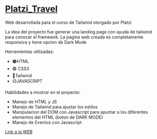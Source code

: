 # [Platzi_Travel](https://tferreyraw.github.io/Platzi_Travel/)

Web desarrollada para el curso de Tailwind otorgado por Platzi

La idea del proyecto fue generar una landing page con ayuda de tailwind para conocer el framewok.
La pagina web creada es completamente responsiva y tiene opcion de Dark Mode 

Herramientas utilizadas:

- 🟠HTML
- 🟢 CSS3
- 🔵Tailwind
- 🟡JAVASCRIPT

Habilidades a mostrar en el proyecto:

- Manejo de HTML y JS
- Manejo de Tailwind para ajustar los estilos
- Manipulacion del DOM con Javascript para apuntar a los diferentes elementos del HTML (boton de DARK MODE)
- Manejo de Eventos con Javascript

[Link a la WEB](https://tferreyraw.github.io/Platzi_Travel/)
